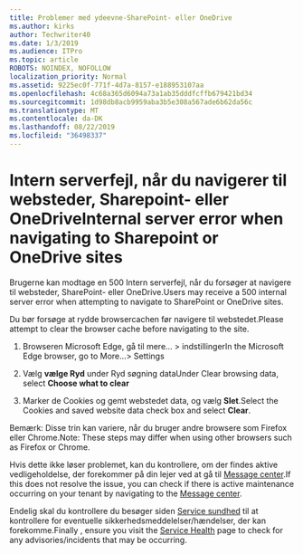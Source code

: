 ```yaml
---
title: Problemer med ydeevne-SharePoint- eller OneDrive
ms.author: kirks
author: Techwriter40
ms.date: 1/3/2019
ms.audience: ITPro
ms.topic: article
ROBOTS: NOINDEX, NOFOLLOW
localization_priority: Normal
ms.assetid: 9225ec0f-771f-4d7a-8157-e188953107aa
ms.openlocfilehash: 4c68a365d6094a73a1ab35dddfcffb679421bd34
ms.sourcegitcommit: 1d98db8acb9959aba3b5e308a567ade6b62da56c
ms.translationtype: MT
ms.contentlocale: da-DK
ms.lasthandoff: 08/22/2019
ms.locfileid: "36498337"
---
```

# <a name="internal-server-error-when-navigating-to-sharepoint-or-onedrive-sites"></a><span data-ttu-id="0e3da-102">Intern serverfejl, når du navigerer til websteder, Sharepoint- eller OneDrive</span><span class="sxs-lookup"><span data-stu-id="0e3da-102">Internal server error when navigating to Sharepoint or OneDrive sites</span></span>

<span data-ttu-id="0e3da-103">Brugerne kan modtage en 500 Intern serverfejl, når du forsøger at navigere til websteder, SharePoint- eller OneDrive.</span><span class="sxs-lookup"><span data-stu-id="0e3da-103">Users may receive a 500 internal server error when attempting to navigate to SharePoint or OneDrive sites.</span></span> 

<span data-ttu-id="0e3da-104">Du bør forsøge at rydde browsercachen før navigere til webstedet.</span><span class="sxs-lookup"><span data-stu-id="0e3da-104">Please attempt to clear the browser cache before navigating to the site.</span></span>


1. <span data-ttu-id="0e3da-105">Browseren Microsoft Edge, gå til mere... > indstillinger</span><span class="sxs-lookup"><span data-stu-id="0e3da-105">In the Microsoft Edge browser, go to More...> Settings</span></span>

2. <span data-ttu-id="0e3da-106">Vælg **vælge Ryd** under Ryd søgning data</span><span class="sxs-lookup"><span data-stu-id="0e3da-106">Under Clear browsing data, select **Choose what to clear**</span></span>

3. <span data-ttu-id="0e3da-107">Marker de Cookies og gemt webstedet data, og vælg **Slet**.</span><span class="sxs-lookup"><span data-stu-id="0e3da-107">Select the Cookies and saved website data check box and select **Clear**.</span></span>

<span data-ttu-id="0e3da-108">Bemærk: Disse trin kan variere, når du bruger andre browsere som Firefox eller Chrome.</span><span class="sxs-lookup"><span data-stu-id="0e3da-108">Note: These steps may differ when using other browsers such as Firefox or Chrome.</span></span>

<span data-ttu-id="0e3da-109">Hvis dette ikke løser problemet, kan du kontrollere, om der findes aktive vedligeholdelse, der forekommer på din lejer ved at gå til [Message center](https://portal.office.com/adminportal/home#/MessageCenter).</span><span class="sxs-lookup"><span data-stu-id="0e3da-109">If this does not resolve the issue, you can check if there is active maintenance occurring on your tenant by navigating to the [Message center](https://portal.office.com/adminportal/home#/MessageCenter).</span></span>

<span data-ttu-id="0e3da-110">Endelig skal du kontrollere du besøger siden [Service sundhed](https://portal.office.com/adminportal/home#/servicehealth) til at kontrollere for eventuelle sikkerhedsmeddelelser/hændelser, der kan forekomme.</span><span class="sxs-lookup"><span data-stu-id="0e3da-110">Finally , ensure you visit the [Service Health](https://portal.office.com/adminportal/home#/servicehealth) page to check for any advisories/incidents that may be occurring.</span></span>

